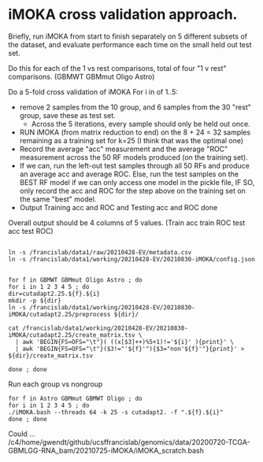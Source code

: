 

# iMOKA cross validation approach. 

Briefly, run iMOKA from start to finish separately on 5 different subsets of the dataset, and evaluate performance each time on the small held out test set. 

Do this for each of the 1 vs rest comparisons, total of four "1 v rest" comparisons. (GBMWT GBMmut Oligo Astro)

Do a 5-fold cross validation of iMOKA
For i in  of 1..5: 
* remove 2 samples from the 10 group, and 6 samples from the 30 "rest" group, save these as test set. 
  * Across the 5 iterations, every sample should only be held out once. 
* RUN iMOKA (from matrix reduction to end) on the 8 + 24 = 32 samples remaining as a training set for k=25 (I think that was the optimal one) 
* Record the average "acc" measurement and the average "ROC" measurement across the 50 RF models produced (on the training set). 
* If we can, run the left-out test samples through all 50 RFs and produce an average acc and average ROC.  Else, run the test samples on the BEST RF model if we can only access one model in the pickle file, IF SO, only record the acc and ROC for the step above on the training set on the same "best" model.  
* Output Training acc and ROC and Testing acc and ROC
done 

Overall output should be 4 columns of 5 values. (Train acc train ROC test acc test ROC)




```

ln -s /francislab/data1/raw/20210428-EV/metadata.csv
ln -s /francislab/data1/working/20210428-EV/20210830-iMOKA/config.json


for f in GBMWT GBMmut Oligo Astro ; do
for i in 1 2 3 4 5 ; do
dir=cutadapt2.25.${f}.${i}
mkdir -p ${dir}
ln -s /francislab/data1/working/20210428-EV/20210830-iMOKA/cutadapt2.25/preprocess ${dir}/

cat /francislab/data1/working/20210428-EV/20210830-iMOKA/cutadapt2.25/create_matrix.tsv \
  | awk 'BEGIN{FS=OFS="\t"}( ((x[$3]++)%5+1)!='${i}' ){print}' \
  | awk 'BEGIN{FS=OFS="\t"}($3!="'${f}'"){$3="non'${f}'"}{print}' > ${dir}/create_matrix.tsv

done ; done
```


Run each group vs nongroup

```
for f in Astro GBMmut GBMWT Oligo ; do
for i in 1 2 3 4 5 ; do
./iMOKA.bash --threads 64 -k 25 -s cutadapt2. -f ".${f}.${i}"
done ; done
```





Could ...
/c4/home/gwendt/github/ucsffrancislab/genomics/data/20200720-TCGA-GBMLGG-RNA_bam/20210725-iMOKA/iMOKA_scratch.bash

